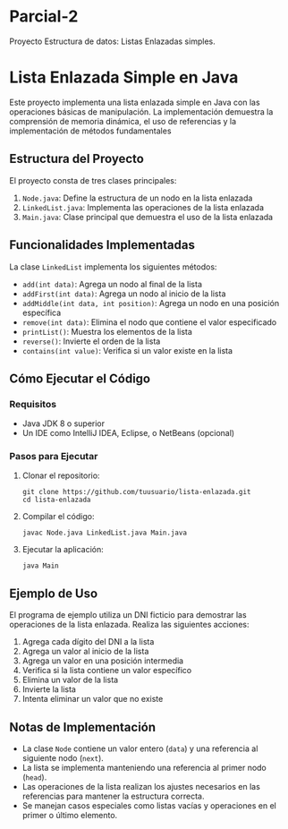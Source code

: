 # Parcial-2
Proyecto Estructura de datos: Listas Enlazadas simples.
# Lista Enlazada Simple en Java

Este proyecto implementa una lista enlazada simple en Java con las operaciones básicas de manipulación. La implementación demuestra la comprensión de memoria dinámica, el uso de referencias y la implementación de métodos fundamentales

## Estructura del Proyecto

El proyecto consta de tres clases principales:

1. `Node.java`: Define la estructura de un nodo en la lista enlazada
2. `LinkedList.java`: Implementa las operaciones de la lista enlazada
3. `Main.java`: Clase principal que demuestra el uso de la lista enlazada

## Funcionalidades Implementadas

La clase `LinkedList` implementa los siguientes métodos:

- `add(int data)`: Agrega un nodo al final de la lista
- `addFirst(int data)`: Agrega un nodo al inicio de la lista
- `addMiddle(int data, int position)`: Agrega un nodo en una posición específica
- `remove(int data)`: Elimina el nodo que contiene el valor especificado
- `printList()`: Muestra los elementos de la lista
- `reverse()`: Invierte el orden de la lista
- `contains(int value)`: Verifica si un valor existe en la lista

## Cómo Ejecutar el Código

### Requisitos
- Java JDK 8 o superior
- Un IDE como IntelliJ IDEA, Eclipse, o NetBeans (opcional)

### Pasos para Ejecutar

1. Clonar el repositorio:
   ```
   git clone https://github.com/tuusuario/lista-enlazada.git
   cd lista-enlazada
   ```

2. Compilar el código:
   ```
   javac Node.java LinkedList.java Main.java
   ```

3. Ejecutar la aplicación:
   ```
   java Main
   ```

## Ejemplo de Uso

El programa de ejemplo utiliza un DNI ficticio para demostrar las operaciones de la lista enlazada. Realiza las siguientes acciones:

1. Agrega cada dígito del DNI a la lista
2. Agrega un valor al inicio de la lista
3. Agrega un valor en una posición intermedia
4. Verifica si la lista contiene un valor específico
5. Elimina un valor de la lista
6. Invierte la lista
7. Intenta eliminar un valor que no existe

## Notas de Implementación

- La clase `Node` contiene un valor entero (`data`) y una referencia al siguiente nodo (`next`).
- La lista se implementa manteniendo una referencia al primer nodo (`head`).
- Las operaciones de la lista realizan los ajustes necesarios en las referencias para mantener la estructura correcta.
- Se manejan casos especiales como listas vacías y operaciones en el primer o último elemento.
